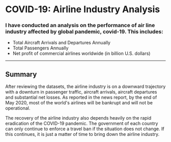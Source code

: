 # COVID-19: Airline Industry Analysis
### I have conducted an analysis on the performance of air line industry affected by global pandemic, covid-19. This includes:
* Total Aircraft Arrivals and Departures Annually 
* Total Passengers Annually
* Net profit of commercial airlines worldwide (in billion U.S. dollars) 
***

## Summary
After reviewing the datasets, the airline industry is on a downward trajectory with a downturn in passenger traffic, aircraft arrivals, aircraft departures and substantial net losses. As reported in the news report, by the end of May 2020, most of the world's airlines will be bankrupt and will not be operational.

The recovery of the airline industry also depends heavily on the rapid eradication of the COVID-19 pandemic. The government of each country can only continue to enforce a travel ban if the situation does not change. If this continues, it is just a matter of time to bring down the airline industry.
